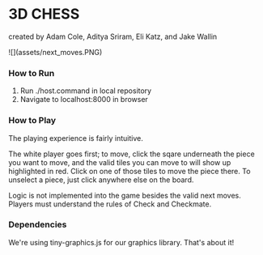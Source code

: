 # 3D CHESS

created by Adam Cole, Aditya Sriram, Eli Katz, and Jake Wallin

<div align=”center”> ![](assets/next_moves.PNG) </div>

### How to Run ###
1. Run ./host.command in local repository
2. Navigate to localhost:8000 in browser


### How to Play ###

The playing experience is fairly intuitive.

The white player goes first; to move, click the sqare underneath the piece you want to move, and the valid tiles you can
move to will show up highlighted in red.  Click on one of those tiles to move the piece there. To unselect a piece, just click
anywhere else on the board.

Logic is not implemented into the game besides the valid next moves.  Players must understand the rules of Check and Checkmate.


### Dependencies ###

We're using tiny-graphics.js for our graphics library.  That's about it!
